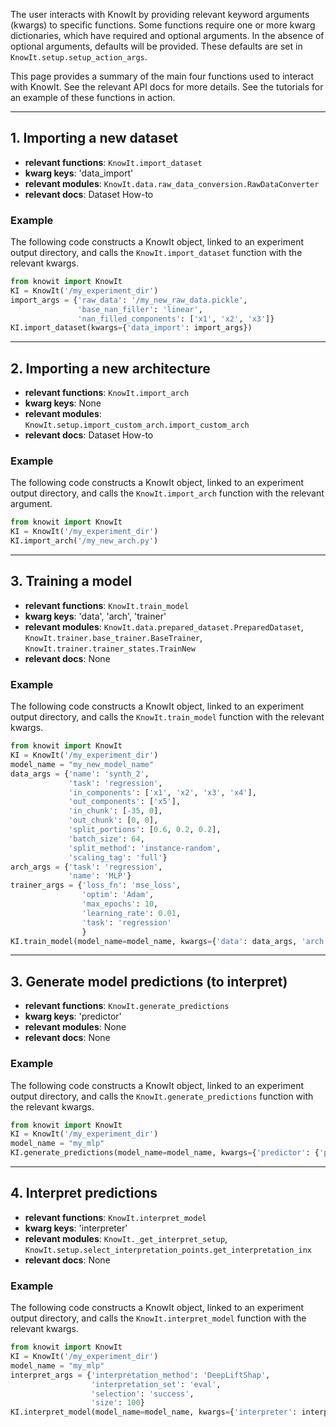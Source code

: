 The user interacts with KnowIt by providing relevant keyword arguments (kwargs) to specific functions.
Some functions require one or more kwarg dictionaries, which have required and optional arguments.
In the absence of optional arguments, defaults will be provided. These defaults are set in 
`KnowIt.setup.setup_action_args`.

This page provides a summary of the main four functions used to interact with KnowIt.
See the relevant API docs for more details. See the tutorials for an example of these functions in action.

---

## 1. Importing a new dataset

 - **relevant functions**: ``KnowIt.import_dataset``
 - **kwarg keys**: 'data_import'
 - **relevant modules**: ``KnowIt.data.raw_data_conversion.RawDataConverter``
 - **relevant docs**: Dataset How-to

### Example
The following code constructs a KnowIt object, linked to an experiment output directory, 
and calls the ``KnowIt.import_dataset`` function with the relevant kwargs.

```python
from knowit import KnowIt
KI = KnowIt('/my_experiment_dir')
import_args = {'raw_data': '/my_new_raw_data.pickle',
               'base_nan_filler': 'linear',
               'nan_filled_components': ['x1', 'x2', 'x3']}
KI.import_dataset(kwargs={'data_import': import_args})
```

---

## 2. Importing a new architecture

 - **relevant functions**: ``KnowIt.import_arch``
 - **kwarg keys**: None
 - **relevant modules**: ``KnowIt.setup.import_custom_arch.import_custom_arch``
 - **relevant docs**: Dataset How-to

### Example
The following code constructs a KnowIt object, linked to an experiment output directory, 
and calls the ``KnowIt.import_arch`` function with the relevant argument.

```python
from knowit import KnowIt
KI = KnowIt('/my_experiment_dir')
KI.import_arch('/my_new_arch.py')
```

---

## 3. Training a model

 - **relevant functions**: ``KnowIt.train_model``
 - **kwarg keys**: 'data', 'arch', 'trainer'
 - **relevant modules**: ``KnowIt.data.prepared_dataset.PreparedDataset``, 
``KnowIt.trainer.base_trainer.BaseTrainer``, ``KnowIt.trainer.trainer_states.TrainNew``
 - **relevant docs**: None

### Example
The following code constructs a KnowIt object, linked to an experiment output directory, 
and calls the ``KnowIt.train_model`` function with the relevant kwargs.

```python
from knowit import KnowIt
KI = KnowIt('/my_experiment_dir')
model_name = "my_new_model_name"
data_args = {'name': 'synth_2',
             'task': 'regression',
             'in_components': ['x1', 'x2', 'x3', 'x4'],
             'out_components': ['x5'],
             'in_chunk': [-35, 0],
             'out_chunk': [0, 0],
             'split_portions': [0.6, 0.2, 0.2],
             'batch_size': 64,
             'split_method': 'instance-random',
             'scaling_tag': 'full'}
arch_args = {'task': 'regression',
             'name': 'MLP'}
trainer_args = {'loss_fn': 'mse_loss',
                'optim': 'Adam',
                'max_epochs': 10,
                'learning_rate': 0.01,
                'task': 'regression'
                }
KI.train_model(model_name=model_name, kwargs={'data': data_args, 'arch': arch_args, 'trainer': trainer_args})
```

---

## 3. Generate model predictions (to interpret)

 - **relevant functions**: ``KnowIt.generate_predictions``
 - **kwarg keys**: 'predictor'
 - **relevant modules**: None
 - **relevant docs**: None

### Example
The following code constructs a KnowIt object, linked to an experiment output directory, 
and calls the ``KnowIt.generate_predictions`` function with the relevant kwargs.

```python
from knowit import KnowIt
KI = KnowIt('/my_experiment_dir')
model_name = "my_mlp"
KI.generate_predictions(model_name=model_name, kwargs={'predictor': {'prediction_set': 'eval'}})
```

---

## 4. Interpret predictions

 - **relevant functions**: ``KnowIt.interpret_model``
 - **kwarg keys**: 'interpreter'
 - **relevant modules**: ``KnowIt._get_interpret_setup``, ``KnowIt.setup.select_interpretation_points.get_interpretation_inx``
 - **relevant docs**: None

### Example
The following code constructs a KnowIt object, linked to an experiment output directory, 
and calls the ``KnowIt.interpret_model`` function with the relevant kwargs.

```python
from knowit import KnowIt
KI = KnowIt('/my_experiment_dir')
model_name = "my_mlp"
interpret_args = {'interpretation_method': 'DeepLiftShap',
                  'interpretation_set': 'eval',
                  'selection': 'success',
                  'size': 100}
KI.interpret_model(model_name=model_name, kwargs={'interpreter': interpret_args})
```